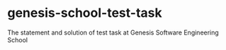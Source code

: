 # genesis-school-test-task
The statement and solution of test task at Genesis Software Engineering School
